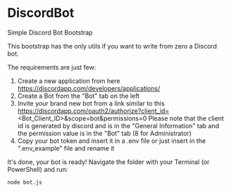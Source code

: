 # DiscordBot
Simple Discord Bot Bootstrap

This bootstrap has the only utils if you want to write from zero a Discord bot.

The requirements are just few:
1) Create a new application from here https://discordapp.com/developers/applications/
2) Create a Bot from the "Bot" tab on the left
3) Invite your brand new bot from a link similar to this https://discordapp.com/oauth2/authorize?client_id=<Bot_Client_ID>&scope=bot&permissions=0
Please note that the client id is generated by discord and is in the "General Information" tab and the permission value is in the "Bot" tab (8 for Administrator)
4) Copy your bot token and insert it in a .env file or just insert in the ".env_example" file and rename it

It's done, your bot is ready! Navigate the folder with your Terminal (or PowerShell) and run:
```
node bot.js
```
